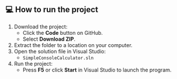 ## 💻 How to run the project

1. Download the project:
   - Click the **Code** button on GitHub.
   - Select **Download ZIP**.
2. Extract the folder to a location on your computer.
3. Open the solution file in Visual Studio:
   - `SimpleConsoleCalculator.sln`
4. Run the project:
   - Press **F5** or click **Start** in Visual Studio to launch the program.
